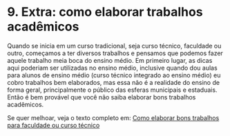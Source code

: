 # 9. Extra: como elaborar trabalhos acadêmicos

Quando se inicia em um curso tradicional, seja curso técnico, faculdade ou outro, começamos a ter diversos trabalhos e pensamos que podemos fazer aquele trabalho meia boca do ensino médio. Em primeiro lugar, as dicas aqui poderiam ser utilizadas no ensino médio, inclusive quando dou aulas para alunos de ensino médio (curso técnico integrado ao ensino médio) eu cobro trabalhos bem elaborados, mas essa não é a realidade do ensino de forma geral, principalmente o público das esferas municipais e estaduais. Então é bem provável que você não saiba elaborar bons trabalhos acadêmicos.

Se quer melhoar, veja o texto completo em: [Como elaborar bons trabalhos para faculdade ou curso técnico](https://dev.to/arthurassuncao/como-elaborar-bons-trabalhos-para-faculdade-ou-curso-tecnico-5h55)
